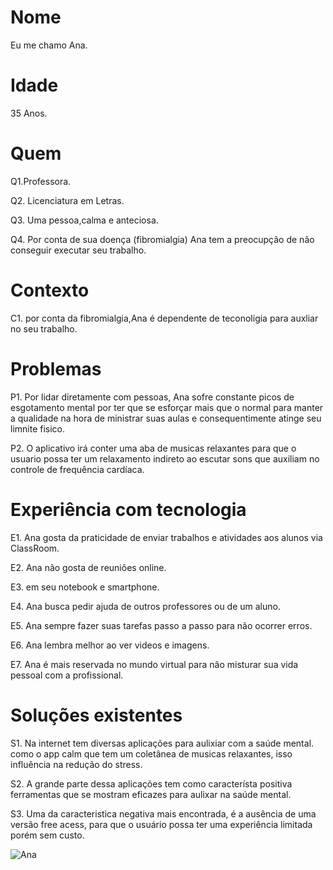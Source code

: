 # Nome
Eu me chamo Ana.

# Idade
35 Anos.

# Quem 
Q1.Professora.

Q2. Licenciatura em Letras.

Q3. Uma pessoa,calma e anteciosa.

Q4. Por conta de sua doença (fibromialgia) Ana tem a preocupção de não conseguir executar seu trabalho.

# Contexto
C1. por conta da fibromialgia,Ana é dependente de teconoligia para auxliar no seu trabalho.

# Problemas 
P1. Por lidar diretamente com pessoas, Ana sofre constante picos de esgotamento mental por ter que se esforçar mais que o normal para manter a qualidade na hora de ministrar suas aulas e consequentimente atinge seu limnite fisico.

P2. O aplicativo irá conter uma aba de musicas relaxantes para que o usuario possa ter um relaxamento indireto ao escutar sons que auxiliam no controle de frequência cardíaca.

# Experiência com tecnologia 

E1. Ana gosta da praticidade de enviar trabalhos e atividades aos alunos via ClassRoom. 

E2. Ana não gosta de reuniões online.

E3. em seu notebook e smartphone.

E4. Ana busca pedir ajuda de outros professores ou de um aluno.

E5. Ana sempre fazer suas tarefas passo a passo para não ocorrer erros.

E6. Ana lembra melhor ao ver videos e imagens.

E7. Ana é mais reservada no mundo virtual para não misturar sua vida pessoal com a profissional.

# Soluções existentes

S1. Na internet tem diversas aplicações para aulixiar com a saúde mental. como o app calm que tem um coletânea de musicas relaxantes, isso influência na redução do stress.

S2. A grande parte dessa aplicações tem como característa positiva ferramentas que se mostram eficazes para aulixar na saúde mental.

S3. Uma da caracteristica negativa mais encontrada, é a ausência de uma versão free acess, para que o usuário possa ter uma experiência limitada porém sem custo.




![Ana](https://github.com/user-attachments/assets/a999fe49-2e80-4c6c-a604-efa6758e4973)

